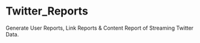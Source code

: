 # Twitter_Reports
Generate User Reports, Link Reports &amp; Content Report of Streaming Twitter Data.
